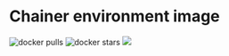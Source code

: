 # Chainer environment image

![docker pulls](https://img.shields.io/docker/pulls/linkernetworks/chainer.svg) ![docker stars](https://img.shields.io/docker/stars/linkernetworks/chainer.svg) [![](https://images.microbadger.com/badges/image/linkernetworks/chainer.svg)](https://microbadger.com/images/linkernetworks/chainer "linkernetworks/chainer image metadata")
